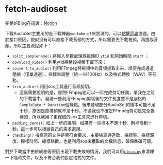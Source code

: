 # fetch-audioset

完整的Blog在這裏：[Notion](https://er1yaaruma.notion.site/AudioSet-550ee3f0765340369568b221dcc2e733)

下載AudioSet主要用的是下載神器`youtube-dl`來實現的。可以[點擊這裏](https://github.com/km4sh/fetch-audioset/blob/development/scripts/download_audioset.py)直達。由於接口原因，貌似沒有可以直接下載音頻的方式，所以需要先下載視頻，再提取音頻。所以主要流程如下：

- `split_samplename()` 將輸入參數處理爲視頻ID `ytid` 和開始時間 `start` ；
- `download_video()` 利用ytid將整段視頻下載下來；
- `convert_to_audio()` 利用FFmpeg將視頻中的音頻提取出來，順便完成通道壓縮（僅單通道）、採樣率調整（統一44100Hz）以及格式轉換（WAV）等任務。
- `trim_audio()` 利用sox工具進行音頻剪切。
    - 這裏需要說明的是，雖然FFmpeg也可以一同完成剪切任務，單我在之前的下載當中，發現一些利用FFmpeg剪切後的文件長度並不是嚴格的`SampleRate * Duration`個樣點。後來發現部分AudioSet的樣本可能不足十秒，原因是原視頻就不足十秒。不過我也不確定FFmpeg剪切是完全魯棒的，所以我用了更保險的sox工具來進行剪切。
- `padding_zeros()` 如上一步的說明，如果有一些樣本不足十秒，則補零到十秒。這一步可以根據自己的需求選用。
- `checking()` 檢查當前文件是否符合要求，主要檢查通道數、採樣率、採樣深度、採樣時間、總樣點數。也是利用sox來獲取的文檔信息，確保準確可讀。

對於下載當中由於網絡等原因出現下載失敗的情況，我們可以用[`clean.py`](https://github.com/km4sh/fetch-audioset/blob/development/scripts/clean.py)來清理一下臨時文件，以及不符合我們設定格式的文件。
